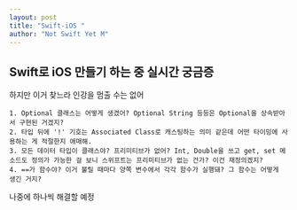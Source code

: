 ```yaml
---
layout: post
title: "Swift-iOS "
author: "Not Swift Yet M"
---
```


## Swift로 iOS 만들기 하는 중 실시간 궁금증
하지만 이거 찾느라 인강을 멈출 수는 없어

	1. Optional 클래스는 어떻게 생겼어? Optional String 등등은 Optional을 상속받아서 구현된 거겠지?
	2. 타입 뒤에 '!' 기호는 Associated Class로 캐스팅하는 의미 같은데 어떤 타이밍에 사용하는 게 적절한지 애매해.
	3. 모든 데이터 타입이 클래스야? 프리미티브가 없어? Int, Double을 쓰고 get, set 메소드도 정의가 가능한 걸 보니 스위프트는 프리미티브가 없는 건가? 이건 재정의겠지?
	4. ==가 함수야? 이거 불릴 때마다 양쪽 변수에서 각각 함수가 실행돼? 그 함수는 어떻게 생긴 거지?
	
나중에 하나씩 해결할 예정

